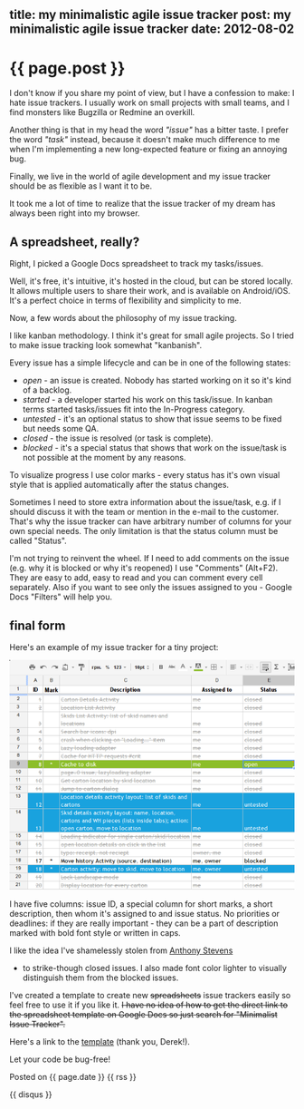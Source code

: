title: my minimalistic agile issue tracker
post: my minimalistic agile issue tracker
date: 2012-08-02
---

# {{ page.post }}

I don't know if you share my point of view, but I have a confession to make: I
hate issue trackers. I usually work on small projects with small teams, and I
find monsters like Bugzilla or Redmine an overkill.

Another thing is that in my head the word _"issue"_ has a bitter taste. I
prefer the word _"task"_ instead, because it doesn't make much difference to me
when I'm implementing a new long-expected feature or fixing an annoying bug.

Finally, we live in the world of agile development and my issue tracker should
be as flexible as I want it to be.

It took me a lot of time to realize that the issue tracker of my dream has
always been right into my browser.

A spreadsheet, really?
----------------------

Right, I picked a Google Docs spreadsheet to track my tasks/issues.

Well, it's free, it's intuitive, it's hosted in the cloud, but can be stored
locally.  It allows multiple users to share their work, and is available on
Android/iOS. It's a perfect choice in terms of flexibility and
simplicity to me.

Now, a few words about the philosophy of my issue tracking.

I like kanban methodology. I think it's great for small agile projects.  So I
tried to make issue tracking look somewhat "kanbanish".

Every issue has a simple lifecycle and can be in one of the following states:

* _open_ - an issue is created. Nobody has started working on it so it's kind
  of a backlog.
* _started_ - a developer started his work on this task/issue. In kanban terms 
  started tasks/issues fit into the In-Progress category.
* _untested_ - it's an optional status to show that issue seems to be fixed but needs
  some QA.
* _closed_ - the issue is resolved (or task is complete).
* _blocked_ - it's a special status that shows that work on the issue/task is not
  possible at the moment by any reasons.

To visualize progress I use color marks - every status has it's own visual
style that is applied automatically after the status changes.

Sometimes I need to store extra information about the issue/task, e.g. if I should
discuss it with the team or mention in the e-mail to the customer. That's why the
issue tracker can have arbitrary number of columns for your own special needs.
The only limitation is that the status column must be called "Status".

I'm not trying to reinvent the wheel. If I need to add comments on the issue
(e.g. why it is blocked or why it's reopened) I use "Comments" (Alt+F2). They
are easy to add, easy to read and you can comment every cell separately. Also
if you want to see only the issues assigned to you - Google Docs "Filters" will
help you.

final form
----------

Here's an example of my issue tracker for a tiny project:

![screenshot](images/issue-tracker.png)

I have five columns: issue ID, a special column for short marks, a short
description, then whom it's assigned to and issue status. No priorities or
deadlines: if they are really important - they can be a part of description
marked with bold font style or written in caps.

I like the idea I've shamelessly stolen from [Anthony
Stevens](http://thepursuitofalife.com/minimalist-issue-tracking-for-remote-teams/)
- to strike-though closed issues. I also made font color lighter to visually
distinguish them from the blocked issues.

I've created a template to create new <del>spreadsheets</del> issue trackers
easily so feel free to use it if you like it. <del>I have no idea of how to get the
direct link to the spreadsheet template on Google Docs so just search for
"Minimalist Issue Tracker".</del>

Here's a link to the [template](https://drive.google.com/previewtemplate?id=0Ajtexa2TJWdcdElydTFsTHlYdXI0a1JfNmxvWmk5N2c&mode=public)
(thank you, Derek!).

Let your code be bug-free!

Posted on {{ page.date }} {{ rss }}

{{ disqus }}

